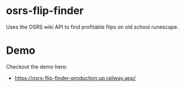 # osrs-flip-finder
Uses the OSRS wiki API to find profitable flips on old school runescape.


# Demo
Checkout the demo here: 

- https://osrs-flip-finder-production.up.railway.app/


